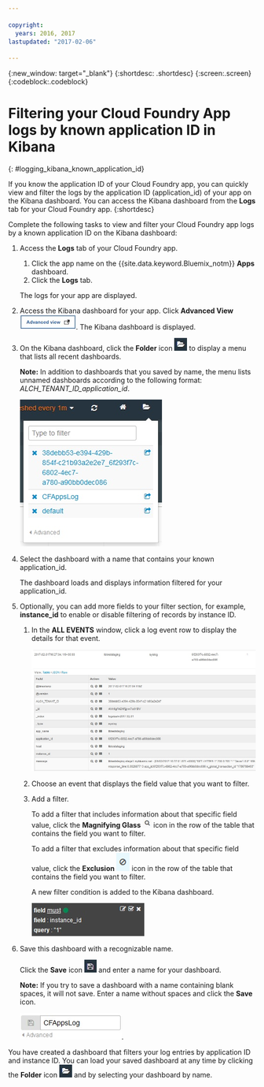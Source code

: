 ```yaml
---

copyright:
  years: 2016, 2017
lastupdated: "2017-02-06"

---
```


<!-- Common attributes used in the template are defined as follows: -->
{:new_window: target="_blank"}
{:shortdesc: .shortdesc}
{:screen:.screen}
{:codeblock:.codeblock}


# Filtering your Cloud Foundry App logs by known application ID in Kibana
<!-- for example, Uploading your data -->
{: #logging_kibana_known_application_id}
<!-- Provide an appropriate ID above -->

<!-- The short description section should include a sentence describing why this task is needed. For search engine optimization, include the service long name and "Bluemix". For example: -->

If you know the application ID of your Cloud Foundry app, you can quickly view and filter the logs by the application ID (application_id) of your app on the Kibana dashboard. You can access the Kibana dashboard from the **Logs** tab for your Cloud Foundry app. 
{:shortdesc}

<!-- Include a sentence to briefly introduce the steps/subtopics. Example: -->
Complete the following tasks to view and filter your Cloud Foundry app logs by a known application ID on the Kibana dashboard:

1. Access the **Logs** tab of your Cloud Foundry app. 

    1. Click the app name on the {{site.data.keyword.Bluemix_notm}} **Apps** dashboard.
    2. Click the **Logs** tab. 
    
    The logs for your app are displayed.

2. Access the Kibana dashboard for your app. Click **Advanced View** ![Advanced view link](images/logging_advanced_view.jpg). The Kibana dashboard is displayed.

3. On the Kibana dashboard, click the **Folder** icon ![Folder icon](images/logging_folder.jpg) to display a menu that lists all recent dashboards. 

    **Note:** In addition to dashboards that you saved by name, the menu lists unnamed dashboards according to the following format: *ALCH_TENANT_ID_application_id*. 

    ![List of dashboards](images/logging_list_of_dashboards.jpg)

4. Select the dashboard with a name that contains your known application_id. 

    The dashboard loads and displays information filtered for your application_id.

5. Optionally, you can add more fields to your filter section, for example, **instance_id** to enable or disable filtering of records by instance ID. 
  
    1. In the **ALL EVENTS** window, click a log event row to display the details for that event. 
	
        ![All Events window displaying details for a selected log event](images/logging_selected_log_event.jpg)
	
    2. Choose an event that displays the field value that you want to filter.
	
    3. Add a filter.
    
        To add a filter that includes information about that specific field value, click the **Magnifying Glass** ![Magnifying glass icon](images/logging_magnifying_glass.jpg) icon in the row of the table that contains the field you want to filter. 
	
        To add a filter that excludes information about that specific field value, click the **Exclusion** ![Exclusion icon](images/logging_exclusion_icon.png) icon in the row of the table that contains the field you want to filter.  

        A new filter condition is added to the Kibana dashboard.
	
	    ![Filter condition for instance_id field](images/logging_instance_id_filter.jpg)
	
6. Save this dashboard with a recognizable name. 

    Click the **Save** icon ![Save icon](images/logging_save.jpg) and enter a name for your dashboard. 

    **Note:** If you try to save a dashboard with a name containing blank spaces, it will not save. Enter a name without spaces and click the **Save** icon.

    ![Save dashboard name ](images/logging_save_dashboard.jpg).


You have created a dashboard that filters your log entries by application ID and instance ID. You can load your saved dashboard at any time by clicking the **Folder** icon ![Folder icon](images/logging_folder.jpg) and by selecting your dashboard by name.
